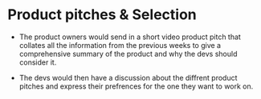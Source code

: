 # Product pitches & Selection

- The product owners would send in a short video product pitch that collates all the information from the previous weeks to give a comprehensive summary of the product and why the devs should consider it.

- The devs would then have a discussion about the diffrent product pitches and express their prefrences for the one they want to work on.
